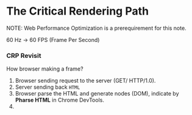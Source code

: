 # The Critical Rendering Path

NOTE: Web Performance Optimization is a prerequirement for this note.

60 Hz -> 60 FPS (Frame Per Second)

### CRP Revisit

How browser making a frame?

1. Browser sending request to the server (GET/ HTTP/1.0).
1. Server sending back `HTML`
1. Browser parse the HTML and generate nodes (DOM), indicate by **Pharse HTML** in Chrome DevTools.
1.